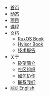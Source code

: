 - [首页](/)
- [动态](/news/)
- [项目](/projects.md)
- [课程](/courses.md)
- 文档
  - [RuxOS Book](https://ruxos.syswonder.org)
  - [Hvisor Book](https://hvisor.syswonder.org)
  - [技术报告](https://report.syswonder.org)
- 关于
  - [矽望简介](/intro.md)
  - [社区组织](/community.md)
  - [如何协作](/contrib.md)
  - [联系我们](/contact.md)
- [:uk: English](/en/)

